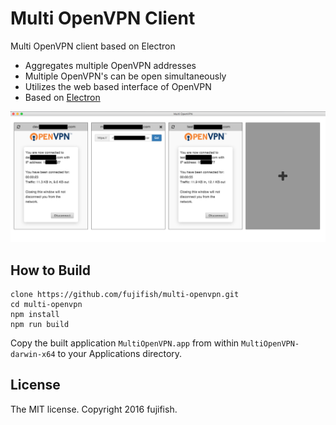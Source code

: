 # Multi OpenVPN Client

Multi OpenVPN client based on Electron

* Aggregates multiple OpenVPN addresses
* Multiple OpenVPN's can be open simultaneously
* Utilizes the web based interface of OpenVPN
* Based on [Electron](http://electron.atom.io)

![screenshot1](/screenshot1.png)

## How to Build

```
clone https://github.com/fujifish/multi-openvpn.git
cd multi-openvpn
npm install
npm run build
```

Copy the built application `MultiOpenVPN.app` from within `MultiOpenVPN-darwin-x64` to your Applications directory.

## License

The MIT license. Copyright 2016 fujifish.

